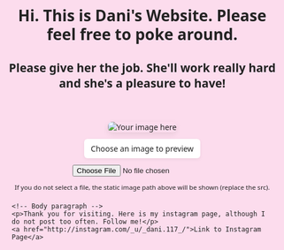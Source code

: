 
<html lang="en">
<head>
  <meta charset="utf-8" />
  <meta name="viewport" content="width=device-width,initial-scale=1" />
  <title>Dani's Website</title>
  <style>
    /* Page styling */
    html, body {
      height: 100%;
      margin: 0;
      font-family: system-ui, -apple-system, "Segoe UI", Roboto, "Helvetica Neue", Arial;
      background-color: #fcdced; /* baby pink */
      color: #222;
    }

    /* Centered header */
    header {
      padding: 48px 16px;
      text-align: center;
    }
    header h1 {
      margin: 0;
      font-size: 28px;
      line-height: 1.2;
      font-weight: 600;
    }

    /* Main content area */
    main {
      max-width: 900px;
      margin: 24px auto;
      padding: 0 16px;
    }

    /* Image area */
    .image-box {
      display: flex;
      flex-direction: column;
      align-items: center;
      gap: 12px;
      margin: 20px 0;
    }
    .image-box img {
      max-width: 100%;
      height: auto;
      border-radius: 8px;
      box-shadow: 0 4px 12px rgba(0,0,0,0.08);
    }

    /* Small helper styles */
    label.file-label {
      background: #fff;
      padding: 8px 12px;
      border-radius: 6px;
      cursor: pointer;
      box-shadow: 0 2px 6px rgba(0,0,0,0.06);
    }
    input[type="file"] {
      display: none;
    }

    p {
      font-size: 16px;
    }
  </style>
</head>
<body>
  <header>
    <h1>Hi. This is Dani's Website. Please feel free to poke around.</h1>
    <h2> Please give her the job. She'll work really hard and she's a pleasure to have!</h2>
  </header>

  <main>
    <!-- Image upload & preview area -->
    <section class="image-box" aria-label="Image upload and preview">
      <!-- Static image you can replace -->
      <img id="preview" src="path/to/your-image.jpg" alt="Your image here" />
      <!-- Or choose a file from your computer to preview -->
      <label for="imageInput" class="file-label">Choose an image to preview</label>
      <input id="imageInput" type="file" accept="image/*" />
      <small>If you do not select a file, the static image path above will be shown (replace the src).</small>
    </section>

    <!-- Body paragraph -->
    <p>Thank you for visiting. Here is my instagram page, although I do not post too often. Follow me!</p>
    <a href="http://instagram.com/_u/_dani.117_/">Link to Instagram Page</a>
  </main>

  <script>
    // Simple image preview: when user selects a file, show it in the <img id="preview">
    const input = document.getElementById('imageInput');
    const preview = document.getElementById('preview');

    input.addEventListener('change', () => {
      const file = input.files && input.files[0];
      if (!file) return;

      const reader = new FileReader();
      reader.onload = (e) => {
        preview.src = e.target.result;
        preview.alt = file.name;
      };
      reader.readAsDataURL(file);
    });
  </script>
</body>
</html>

